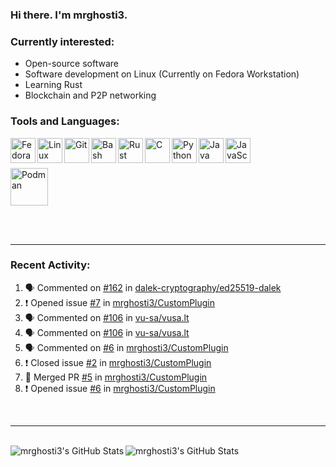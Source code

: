 ### Hi there. I'm mrghosti3.

### Currently interested:

- Open-source software
- Software development on Linux (Currently on Fedora Workstation)
- Learning Rust
- Blockchain and P2P networking

### Tools and Languages:

<img align="left" width="40px" alt="Fedora Workstation" src="https://cdn.jsdelivr.net/gh/devicons/devicon/icons/fedora/fedora-original.svg" />
<img align="left" width="40px" alt="Linux" src="https://cdn.jsdelivr.net/gh/devicons/devicon/icons/linux/linux-original.svg" />
<img align="left" width="40px" alt="Git" src="https://cdn.jsdelivr.net/gh/devicons/devicon/icons/git/git-original.svg" />
<img align="left" width="40px" alt="Bash" src="https://cdn.jsdelivr.net/gh/devicons/devicon/icons/bash/bash-original.svg" />
<img align="left" width="40px" alt="Rust" src="https://cdn.jsdelivr.net/gh/devicons/devicon/icons/rust/rust-plain.svg" />
<img align="left" width="40px" alt="C" src="https://cdn.jsdelivr.net/gh/devicons/devicon/icons/c/c-original.svg" />
<img align="left" width="40px" alt="Python" src="https://cdn.jsdelivr.net/gh/devicons/devicon/icons/python/python-original.svg" />
<img align="left" width="40px" alt="Java" src="https://cdn.jsdelivr.net/gh/devicons/devicon/icons/java/java-original-wordmark.svg" />
<img align="left" width="40px" alt="JavaScript" src="https://cdn.jsdelivr.net/gh/devicons/devicon/icons/javascript/javascript-original.svg" />

<br><br>

<img width="60px" alt="Podman" src="https://cdn.jsdelivr.net/gh/devicons/devicon/icons/podman/podman-original.svg" />

<br /><br />

---

### Recent Activity:

<!--START_SECTION:activity-->
1. 🗣 Commented on [#162](https://github.com/dalek-cryptography/ed25519-dalek/issues/162) in [dalek-cryptography/ed25519-dalek](https://github.com/dalek-cryptography/ed25519-dalek)
2. ❗️ Opened issue [#7](https://github.com/mrghosti3/CustomPlugin/issues/7) in [mrghosti3/CustomPlugin](https://github.com/mrghosti3/CustomPlugin)
3. 🗣 Commented on [#106](https://github.com/vu-sa/vusa.lt/issues/106) in [vu-sa/vusa.lt](https://github.com/vu-sa/vusa.lt)
4. 🗣 Commented on [#106](https://github.com/vu-sa/vusa.lt/issues/106) in [vu-sa/vusa.lt](https://github.com/vu-sa/vusa.lt)
5. 🗣 Commented on [#6](https://github.com/mrghosti3/CustomPlugin/issues/6) in [mrghosti3/CustomPlugin](https://github.com/mrghosti3/CustomPlugin)
6. ❗️ Closed issue [#2](https://github.com/mrghosti3/CustomPlugin/issues/2) in [mrghosti3/CustomPlugin](https://github.com/mrghosti3/CustomPlugin)
7. 🎉 Merged PR [#5](https://github.com/mrghosti3/CustomPlugin/pull/5) in [mrghosti3/CustomPlugin](https://github.com/mrghosti3/CustomPlugin)
8. ❗️ Opened issue [#6](https://github.com/mrghosti3/CustomPlugin/issues/6) in [mrghosti3/CustomPlugin](https://github.com/mrghosti3/CustomPlugin)
<!--END_SECTION:activity-->

<br />

---

<br />

<img align="left" alt="mrghosti3's GitHub Stats" src="https://github-readme-stats.vercel.app/api?username=mrghosti3&theme=radical&show_icons=true&hide_border=true" />
<img align="left" alt="mrghosti3's GitHub Stats" src="https://github-readme-stats.vercel.app/api/top-langs/?username=mrghosti3&theme=radical&hide_border=true&layout=compact" />
